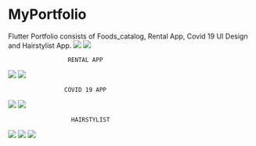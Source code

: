 # MyPortfolio

Flutter Portfolio consists of Foods_catalog, Rental App, Covid 19 UI Design and Hairstylist App.
<img src ="food_catalog/screenshots/Screenshot 1.png">
<img src ="food_catalog/screenshots/Screenshot 2.jpg">

                     RENTAL APP
<img src ="rentalapp/screenshots/Screenshot 1.png">
<img src ="rentalapp/screenshots/Screenshot 2.png">

                    COVID 19 APP

<img src ="Covid 19 App_ui/screenshots/Screenshot 1.png">
<img src ="Covid 19 App_ui/screenshots/Screenshot 2.png">

                      HAIRSTYLIST

<img src ="hairstylist/screenshots/Screenshot 1.png">
<img src ="hairstylist/screenshots/Screenshot 2.png">
<img src ="hairstylist/screenshots/resized-image-Promo (2).jpeg">



